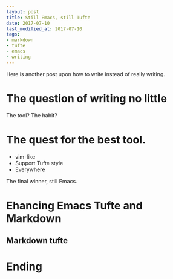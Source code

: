 ```yaml
---
layout: post
title: Still Emacs, still Tufte
date: 2017-07-10
last_modified_at: 2017-07-10
tags:
- markdown
- tufte
- emacs
- writing
---
```


Here is another post upon how to write instead of really writing.

# The question of writing no little

The tool? The habit?

# The quest for the best tool.

- vim-like
- Support Tufte style
- Everywhere

The final winner, still Emacs.

# Ehancing Emacs Tufte and Markdown

## Markdown tufte


# Ending
